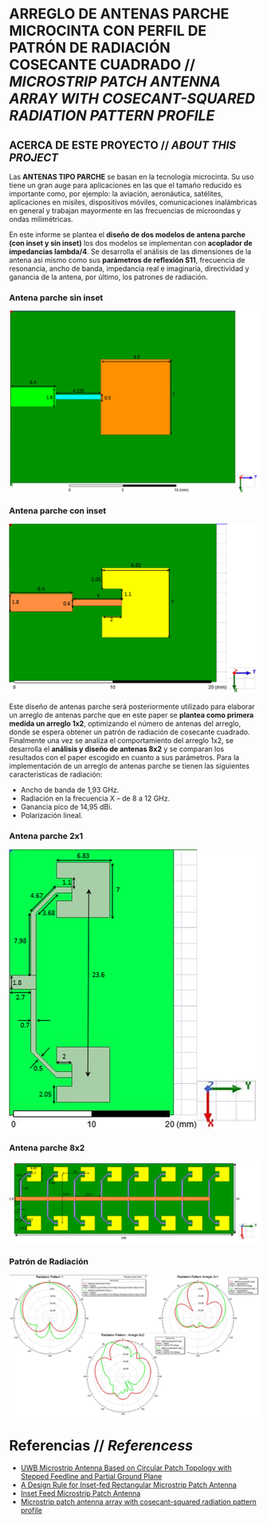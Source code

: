 # __ARREGLO DE ANTENAS PARCHE MICROCINTA CON PERFIL DE PATRÓN DE RADIACIÓN COSECANTE CUADRADO__ // _MICROSTRIP PATCH ANTENNA ARRAY WITH COSECANT-SQUARED RADIATION PATTERN PROFILE_
## ACERCA DE ESTE PROYECTO // _ABOUT THIS PROJECT_ 
Las __ANTENAS TIPO PARCHE__ se basan en la tecnología microcinta. Su uso tiene un gran auge para aplicaciones en las que el tamaño reducido es importante como, por ejemplo: la aviación, aeronáutica, satélites, aplicaciones en misiles, dispositivos móviles, comunicaciones inalámbricas en general y trabajan mayormente en las frecuencias de microondas y ondas milimétricas.  
 
En este informe se plantea el __diseño de dos modelos de antena parche (con inset y sin inset)__ los dos modelos se implementan con __acoplador de impedancias lambda/4__. Se desarrolla el análisis de las dimensiones de la antena así mismo como sus __parámetros de reflexión S11__, frecuencia de resonancia, ancho de banda, impedancia real e imaginaria, directividad y ganancia de la antena, por último, los patrones de radiación.  
### Antena parche sin inset  
<img src="Git_Images/An_patch_noinset.png" alt="An_patch_noinset" width="500" style="display: block; margin: 0 auto" /> 

### Antena parche con inset  
<img src="Git_Images/An_patch_inset.png" alt="An_patch_inset" width="500"/>  

Este diseño de antenas parche será posteriormente utilizado para elaborar un arreglo de antenas parche que en este paper se __plantea como primera medida un arreglo 1x2__, optimizando el número de antenas del arreglo, donde se espera obtener un patrón de radiación de cosecante cuadrado. Finalmente una vez se analiza el comportamiento del arreglo 1x2, se desarrolla el __análisis y diseño de antenas 8x2__ y se comparan los resultados con el paper escogido en cuanto a sus parámetros. Para la implementación de un arreglo de antenas parche se tienen las siguientes caracteristicas de radiación:
* Ancho de banda de 1,93 GHz.
* Radiación en la frecuencia X – de 8 a 12 GHz.
* Ganancia pico de 14,95 dBi.
* Polarización lineal.

### Antena parche 2x1  
<img src="Git_Images/An_patch_2x1.png" alt="An_patch_2x1" width="500"/>

### Antena parche 8x2  
<img src="Git_Images/An_patch_8x2.png" alt="An_patch_8x2"/>  

### Patrón de Radiación  
<img src="Git_Images/Rad_Pat.png" alt="Rad_Pat"/>
  
# Referencias // _Referencess_
* [UWB Microstrip Antenna Based on Circular Patch Topology with Stepped Feedline and Partial Ground Plane](https://ieeexplore.ieee.org/document/6237932)
* [A Design Rule for Inset-fed Rectangular Microstrip Patch Antenna](https://www.researchgate.net/publication/228897496_A_design_rule_for_inset-fed_rectangular_microstrip_patch_antenna) 
* [Inset Feed Microstrip Patch Antenna](https://ijcsmc.com/docs/papers/February2016/V5I2201662.pdf)
* [Microstrip patch antenna array with cosecant-squared radiation pattern profile](https://doi.org/10.1016/j.aeue.2019.05.003)
